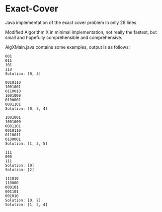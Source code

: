 # Exact-Cover
Java implementation of the exact cover problem in only 28 lines.

Modified Algorithm X in minimal implementation, not really the fastest, but small and hopefully comprehensible and comprehensive.

AlgXMain.java contains some examples, output is as follows:

```
001
011
101
110
Solution: [0, 3]

0010110
1001001
0110010
1001000
0100001
0001101
Solution: [0, 3, 4]

1001001
1001000
0001101
0010110
0110011
0100001
Solution: [1, 3, 5]

111
000
111
Solution: [0]
Solution: [2]

111010
110000
000101
001101
001010
Solution: [0, 2]
Solution: [1, 2, 4]

```
